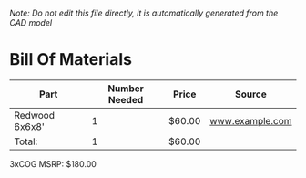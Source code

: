 ###### Note: Do not edit this file directly, it is automatically generated from the CAD model 
# Bill Of Materials 
 |Part|Number Needed|Price|Source| 
 |----|----------|-----|-----|
|Redwood 6x6x8'|1|$60.00|www.example.com|
|Total: |1|$60.00| |

 3xCOG MSRP: $180.00